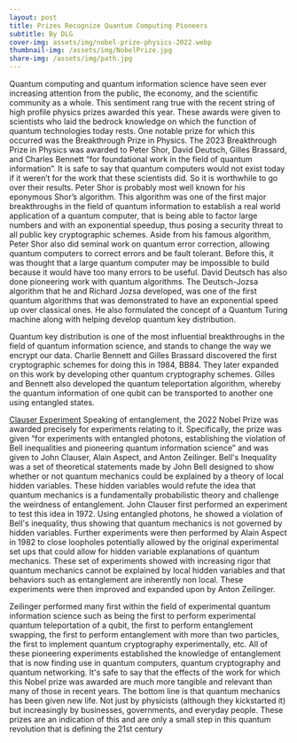 ```yaml
---
layout: post
title: Prizes Recognize Quantum Computing Pioneers
subtitle: By DLG
cover-img: assets/img/nobel-prize-physics-2022.webp
thumbnail-img: /assets/img/NobelPrize.jpg
share-img: /assets/img/path.jpg
---
```


Quantum computing and quantum information
science have seen ever increasing attention from the
public, the economy, and the scientific community as a
whole. This sentiment rang true with the recent string of
high profile physics prizes awarded this year. These
awards were given to scientists who laid the bedrock
knowledge on which the function of quantum
technologies today rests. One notable prize for which
this occurred was the Breakthrough Prize in Physics. The
2023 Breakthrough Prize in Physics was awarded to
Peter Shor, David Deutsch, Gilles Brassard, and Charles
Bennett “for foundational work in the field of quantum
information”. It is safe to say that quantum computers
would not exist today if it weren’t for the work that
these scientists did. So it is worthwhile to go over their
results. Peter Shor is probably most well known for his
eponymous Shor’s algorithm. This algorithm was one of
the first major breakthroughs in the field of quantum
information to establish a real world application of a
quantum computer, that is being able to factor large
numbers and with an exponential speedup, thus posing
a security threat to all public key cryptographic
schemes. Aside from his famous algorithm, Peter Shor
also did seminal work on quantum error correction,
allowing quantum computers to correct errors and be
fault tolerant. Before this, it was thought that a large
quantum computer may be impossible to build because
it would have too many errors to be useful. David
Deutsch has also done pioneering work with quantum
algorithms. The Deutsch-Jozsa algorithm that he and
Richard Jozsa developed, was one of the first quantum
algorithms that was demonstrated to have an
exponential speed up over classical ones. He also
formulated the concept of a Quantum Turing machine along with helping
develop quantum key distribution.

  Quantum key distribution is one of the most influential
breakthroughs in the field of quantum information
science, and stands to change the way we encrypt our
data. Charlie Bennett and Gilles Brassard discovered the
first cryptographic schemes for doing this in 1984, BB84.
They later expanded on this work by developing other
quantum cryptography schemes. Gilles and Bennett also
developed the quantum teleportation algorithm,
whereby the quantum information of one qubit can be
transported to another one using entangled states.

[Clauser Experiment](/assets/img/JohnClauserEntanglementExperiment.png)
Speaking of entanglement, the 2022 Nobel Prize was
awarded precisely for experiments relating to it.
Specifically, the prize was given “for experiments with
entangled photons, establishing the violation of Bell
inequalities and pioneering quantum information
science” and was given to John Clauser, Alain Aspect,
and Anton Zeilinger. Bell's Inequality was a set of
theoretical statements made by John Bell designed to
show whether or not quantum mechanics could be
explained by a theory of local hidden variables. These
hidden variables would refute the idea that quantum
mechanics is a fundamentally probabilistic theory and
challenge the weirdness of entanglement. John Clauser
first performed an experiment to test this idea in 1972.
Using entangled photons, he showed a violation of Bell's
inequality, thus showing that quantum mechanics is not
governed by hidden variables. Further experiments
were then performed by Alain Aspect in 1982 to close
loopholes potentially allowed by the original
experimental set ups that could allow for hidden variable explanations of quantum mechanics.
These set of experiments showed with increasing rigor 
that quantum mechanics cannot be
explained by local hidden variables and that behaviors
such as entanglement are inherently non local. These
experiments were then improved and expanded upon
by Anton Zeilinger.

Zeilinger performed many first within the field of
experimental quantum information science such as being
the first to perform experimental quantum teleportation
of a qubit, the first to perform entanglement swapping,
the first to perform entanglement with more than two
particles, the first to implement quantum cryptography
experimentally, etc. All of these pioneering experiments
established the knowledge of entanglement that is now
finding use in quantum computers, quantum
cryptography and quantum networking. It's safe to say
that the effects of the work for which this Nobel prize was
awarded are much more tangible and relevant than
many of those in recent years. The bottom line is that
quantum mechanics has been given new life. Not just by
physicists (although they kickstarted it) but increasingly
by businesses, governments, and everyday people. These
prizes are an indication of this and are only a small step
in this quantum revolution that is defining the 21st
century
